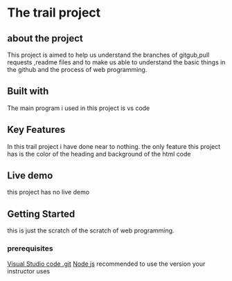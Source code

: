 # The trail project
## about the project
This project is aimed to help us understand the branches of gitgub,pull requests ,readme files and to make us able to understand the basic things in the github and the process of web programming.
## Built with 
The main program i used in this project is vs code 
## Key Features
In this trail project i have done near to nothing. the only feature this project has is the color of the heading and background of the html code
## Live demo
this project has no live demo
## Getting Started
this is just the scratch of the scratch of web programming.
### prerequisites
[Visual Studio code ](https://code.visualstudio.com/download)
[.git](https://git-scm.com/downloads)
[Node js](https://nodejs.org/en/download/current) recommended to use the version your instructor uses



